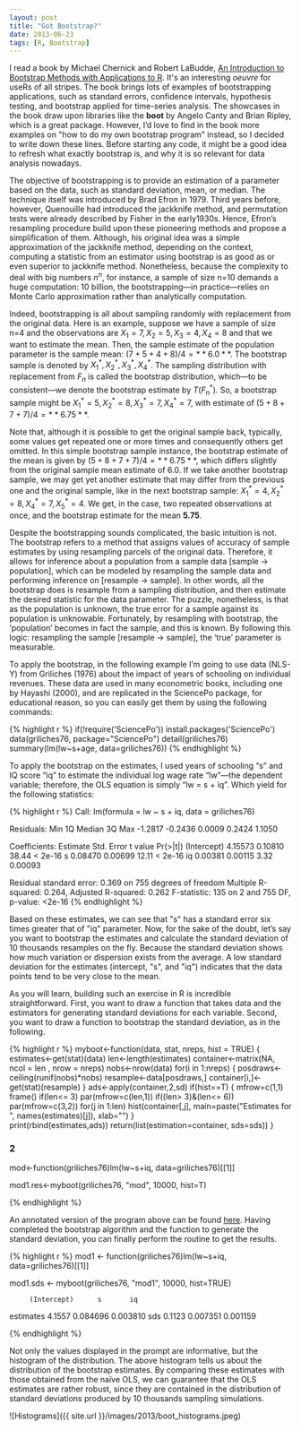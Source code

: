 ```yaml
---
layout: post
title: "Got Bootstrap?" 
date: 2013-06-23
tags: [R, Bootstrap]
---
```


I read a book by Michael Chernick and Robert LaBudde, [An Introduction to Bootstrap Methods with Applications to R](http://www.amazon.com/gp/product/0470467045/ref=as_li_ss_tl?ie=UTF8&camp=1789&%23038;creative=390957&%23038;creativeASIN=0470467045&%23038;linkCode=as2&%23038;tag=danielmarceli-20). It's an interesting *oeuvre* for useRs of all stripes. The book brings lots of examples of bootstrapping applications, such as standard errors, confidence intervals, hypothesis testing, and bootstrap applied for time-series analysis. The showcases in the book draw upon libraries like the **boot** by Angelo Canty and Brian Ripley, which is a great package. However, I’d love to find in the book more examples on "how to do my own bootstrap program" instead, so I decided to write down these lines. Before starting any code, it might be a good idea to refresh what exactly bootstrap is, and why it is so relevant for data analysis nowadays.

The objective of bootstrapping is to provide an estimation of a parameter based on the data, such as standard deviation, mean, or median. The technique itself was introduced by Brad Efron in 1979. Third years before, however, Quenouille had introduced the jackknife method, and permutation tests were already described by Fisher in the early1930s. Hence, Efron’s resampling procedure build upon these pioneering methods and propose a simplification of them. Although, his original idea was a simple approximation of the jackknife method, depending on the context, computing a statistic from an estimator using bootstrap is as good as or even superior to jackknife method. Nonetheless, because the complexity to deal with big numbers $n^n$, for instance, a sample of size n=10 demands a huge computation: 10 billion, the bootstrapping—in practice—relies on Monte Carlo approximation rather than analytically computation.

Indeed, bootstrapping is all about sampling randomly with replacement from the original data. Here is an example, suppose we have a sample of size n=4 and the observations are $X_1 = 7, X_2 = 5, X_3 = 4, X_4 = 8$ and that we want to estimate the mean. Then, the sample estimate of the population parameter is the sample mean: $(7+5+4+8)/4 = **6.0**$. The bootstrap sample is denoted by $X_1^*,X_2^*,X_3^*,X_4^*$. The sampling distribution with replacement from $F_n$ is called the bootstrap distribution, which—to be consistent—we denote the bootstrap estimate by $T(F_n^*)$. So, a bootstrap sample might be $X_1^* = 5,X_2^* = 8,X_3^* = 7,X_4^* = 7$, with estimate of $(5+8+7+7)/4 = **6.75**$.

Note that, although it is possible to get the original sample back, typically, some values get repeated one or more times and consequently others get omitted. In this simple bootstrap sample instance, the bootstrap estimate of the mean is given by $(5+8+7+7)/4 = **6.75**$, which differs slightly from the original sample mean estimate of 6.0. If we take another bootstrap sample, we may get yet another estimate that may differ from the previous one and the original sample, like in the next bootstrap sample: $X_1^* = 4,X_2^* = 8,X_4^* = 7,X_5^* = 4$. We get, in the case, two repeated observations at once, and the bootstrap estimate for the mean **5.75**.

Despite the bootstrapping sounds complicated, the basic intuition is not. The bootstrap refers to a method that assigns values of accuracy of sample estimates by using resampling parcels of the original data. Therefore, it allows for inference about a population from a sample data [sample -> population], which can be modeled by resampling the sample data and performing inference on [resample -> sample]. In other words, all the bootstrap does is resample from a sampling distribution, and then estimate the desired statistic for the data parameter. The puzzle, nonetheless, is that as the population is unknown, the true error for a sample against its population is unknowable. Fortunately, by resampling with bootstrap, the ‘population’ becomes in fact the sample, and this is known. By following this logic: resampling the sample [resample -> sample], the ‘true’ parameter is measurable.

To apply the bootstrap, in the following example I’m going to use data (NLS-Y) from Griliches (1976) about the impact of years of schooling on individual revenues. These data are used in many econometric books, including one by Hayashi (2000), and are replicated in the SciencePo package, for educational reason, so you can easily get them by using the following commands:


{% highlight r %}
if(!require('SciencePo')) install.packages('SciencePo')
data(griliches76, package="SciencePo")
detail(griliches76)
summary(lm(lw~s+age, data=griliches76))
{% endhighlight %}


To apply the bootstrap on the estimates, I used years of schooling “s” and IQ score “iq” to estimate the individual log wage rate “lw”—the dependent variable; therefore, the OLS equation is simply “lw = s + iq”. Which yield for the following statistics:

{% highlight r %}
Call:
lm(formula = lw ~ s + iq, data = griliches76)

Residuals:
    Min      1Q  Median      3Q     Max 
-1.2817 -0.2436  0.0009  0.2424  1.1050 

Coefficients:
            Estimate Std. Error t value Pr(>|t|)
(Intercept)  4.15573    0.10810   38.44  < 2e-16
s            0.08470    0.00699   12.11  < 2e-16
iq           0.00381    0.00115    3.32  0.00093

Residual standard error: 0.369 on 755 degrees of freedom
Multiple R-squared:  0.264,    Adjusted R-squared:  0.262 
F-statistic:  135 on 2 and 755 DF,  p-value: <2e-16
{% endhighlight %}


Based on these estimates, we can see that "s" has a standard error six times greater that of "iq" parameter. Now, for the sake of the doubt, let’s say you want to bootstrap the estimates and calculate the standard deviation of 10 thousands resamples on the fly. Because the standard deviation shows how much variation or dispersion exists from the average. A low standard deviation for the estimates (intercept, "s", and "iq") indicates that the data points tend to be very close to the mean.

As you will learn, building such an exercise in R is incredible straightforward. First, you want to draw a function that takes data and the estimators for generating standard deviations for each variable. Second, you want to draw a function to bootstrap the standard deviation, as in the following.

{% highlight r %}
myboot<-function(data, stat, nreps, hist = TRUE) {
estimates<-get(stat)(data)
len<-length(estimates) 
container<-matrix(NA, ncol = len , nrow = nreps) 
nobs<-nrow(data)
for(i in 1:nreps) { 
posdraws<-ceiling(runif(nobs)*nobs)
resample<-data[posdraws,] 
container[i,]<-get(stat)(resample)
}
  ads<-apply(container,2,sd)
  if(hist==T) {
    mfrow=c(1,1)
    frame()
    if(len<= 3) par(mfrow=c(len,1))
    if((len> 3)&(len<= 6)) par(mfrow=c(3,2))
    for(j in 1:len) hist(container[,j], 
    main=paste("Estimates for ", names(estimates)[j]), xlab="")
  }  
  print(rbind(estimates,ads))
  return(list(estimation=container, sds=sds))
}

### 2 ###
mod<-function(griliches76)lm(lw~s+iq, data=griliches76)[[1]]

mod1.res<-myboot(griliches76, "mod", 10000, hist=T)

{% endhighlight %}



An annotated version of the program above can be found [here](http://gist.github.com/danielmarcelino/5800912).
Having completed the bootstrap algorithm and the function to generate the standard deviation, you can finally perform the routine to get the results.

{% highlight r %}
mod1 <- function(griliches76)lm(lw~s+iq, data=griliches76)[[1]]

mod1.sds <- myboot(griliches76, "mod1", 10000, hist=TRUE)

         (Intercept)      s       iq
estimates      4.1557 0.084696 0.003810
sds            0.1123 0.007351 0.001159

{% endhighlight %}

Not only the values displayed in the prompt are informative, but the histogram of the distribution. The above histogram tells us about the distribution of the bootstrap estimates. By comparing these estimates with those obtained from the naïve OLS, we can guarantee that the OLS estimates are rather robust, since they are contained in the distribution of standard deviations produced by 10 thousands sampling simulations.

![Histograms]({{ site.url }}/images/2013/boot_histograms.jpeg)